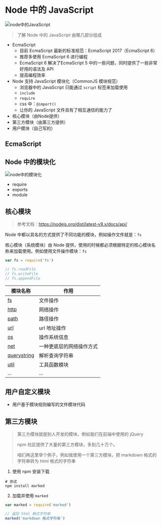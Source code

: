 # Node 中的 JavaScript

![node中的JavaScript](../media/node中的JavaScript.png)

> 了解 Node 中的 JavaScript 由哪几部分组成

- EcmaScript
  - 目前 EcmaScript 最新的标准规范：EcmaScript 2017（EcmaScript 6）
  - 推荐多使用 EcmaScript 6 进行编程
  - EcmaScript 6 解决了EcmaScript 5 中的一些问题，同时提供了一些非常好用的语法及 API
  - 提高编程效率
- Node 支持 JavaScript 模块化（CommonJS 模块规范）
  - 浏览器中的 JavaScript 只能通过 `script` 标签来加载使用
  - `include`
  - `require`
  - css 中：`@import()`
  - 让你的 JavaScript 文件具有了相互通信的能力了
- 核心模块（由Node提供）
- 第三方模块（由第三方提供）
- 用户模块（自己写的）

## EcmaScript

## Node 中的模块化

![node中的模块化](./media/node中的模块化.png)

- require
- exports
- module



## 核心模块

> 参考文档：https://nodejs.org/dist/latest-v9.x/docs/api/

Node 中都以具名的方式提供了不同功能的模块，例如操作文件就是：`fs`

核心模块（系统模块）由 Node 提供，使用的时候都必须根据特定的核心模块名称来加载使用。例如使用文件操作模块：`fs`

```javascript
var fs = require('fs')

// fs.readFile
// fs.writeFile
// fs.appendFile
```



| 模块名称                                     | 作用           |
| ---------------------------------------- | ------------ |
| [fs](https://nodejs.org/dist/latest-v9.x/docs/api/fs.html) | 文件操作         |
| [http](https://nodejs.org/dist/latest-v9.x/docs/api/http.html) | 网络操作         |
| [path](https://nodejs.org/dist/latest-v9.x/docs/api/path.html) | 路径操作         |
| [url](https://nodejs.org/dist/latest-v9.x/docs/api/url.html) | url 地址操作     |
| [os](https://nodejs.org/dist/latest-v9.x/docs/api/os.html) | 操作系统信息       |
| [net](https://nodejs.org/dist/latest-v9.x/docs/api/net.html) | 一种更底层的网络操作方式 |
| [querystring](https://nodejs.org/dist/latest-v9.x/docs/api/querystring.html) | 解析查询字符串      |
| [util](https://nodejs.org/dist/latest-v9.x/docs/api/util.html) | 工具函数模块       |
| ...                                      | ...          |



## 用户自定义模块

- 用户基于模块规则编写的文件模块代码

## 第三方模块

> 第三方模块就是别人开发的模块，例如我们在前端中使用的 jQuery
>
> npm 社区提供了大量的第三方模块，多到几十万个。
>
> 咱们再这里举个例子，例如我使用一个第三方模块，把 markdown 格式的字符串转为 html 格式的字符串

1. 使用 npm 安装下载

```shell
# 测试
npm install marked
```

2. 加载并使用 `marked`



```javascript
var marked = require('marked')

// 返回 html 格式字符串
marked('markdown 格式字符串')
```
